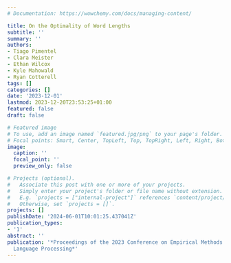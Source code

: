 ```yaml
---
# Documentation: https://wowchemy.com/docs/managing-content/

title: On the Optimality of Word Lengths
subtitle: ''
summary: ''
authors:
- Tiago Pimentel
- Clara Meister
- Ethan Wilcox
- Kyle Mahowald
- Ryan Cotterell
tags: []
categories: []
date: '2023-12-01'
lastmod: 2023-12-20T23:53:25+01:00
featured: false
draft: false

# Featured image
# To use, add an image named `featured.jpg/png` to your page's folder.
# Focal points: Smart, Center, TopLeft, Top, TopRight, Left, Right, BottomLeft, Bottom, BottomRight.
image:
  caption: ''
  focal_point: ''
  preview_only: false

# Projects (optional).
#   Associate this post with one or more of your projects.
#   Simply enter your project's folder or file name without extension.
#   E.g. `projects = ["internal-project"]` references `content/project/deep-learning/index.md`.
#   Otherwise, set `projects = []`.
projects: []
publishDate: '2024-06-01T10:01:25.437041Z'
publication_types:
- '1'
abstract: ''
publication: '*Proceedings of the 2023 Conference on Empirical Methods in Natural
  Language Processing*'
---
```

